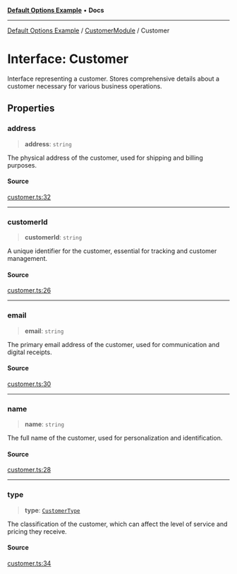 [**Default Options Example**](../../README.md) • **Docs**

***

[Default Options Example](../../modules.md) / [CustomerModule](../README.md) / Customer

# Interface: Customer

Interface representing a customer.
Stores comprehensive details about a customer necessary for various business operations.

## Properties

### address

> **address**: `string`

The physical address of the customer, used for shipping and billing purposes.

#### Source

[customer.ts:32](https://github.com/typedoc2md/typedoc-plugin-markdown-examples/blob/e63f907fc136a040020fb1d12b594c3baad2ce3b/examples/src/customer.ts#L32)

***

### customerId

> **customerId**: `string`

A unique identifier for the customer, essential for tracking and customer management.

#### Source

[customer.ts:26](https://github.com/typedoc2md/typedoc-plugin-markdown-examples/blob/e63f907fc136a040020fb1d12b594c3baad2ce3b/examples/src/customer.ts#L26)

***

### email

> **email**: `string`

The primary email address of the customer, used for communication and digital receipts.

#### Source

[customer.ts:30](https://github.com/typedoc2md/typedoc-plugin-markdown-examples/blob/e63f907fc136a040020fb1d12b594c3baad2ce3b/examples/src/customer.ts#L30)

***

### name

> **name**: `string`

The full name of the customer, used for personalization and identification.

#### Source

[customer.ts:28](https://github.com/typedoc2md/typedoc-plugin-markdown-examples/blob/e63f907fc136a040020fb1d12b594c3baad2ce3b/examples/src/customer.ts#L28)

***

### type

> **type**: [`CustomerType`](../enumerations/CustomerType.md)

The classification of the customer, which can affect the level of service and pricing they receive.

#### Source

[customer.ts:34](https://github.com/typedoc2md/typedoc-plugin-markdown-examples/blob/e63f907fc136a040020fb1d12b594c3baad2ce3b/examples/src/customer.ts#L34)
